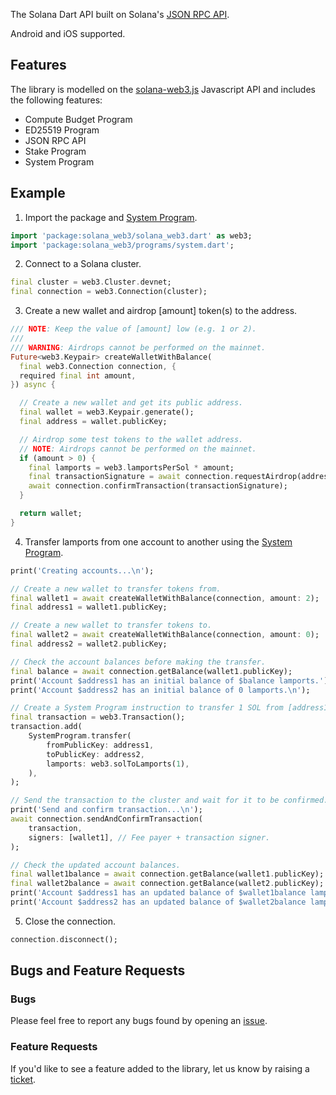 <!-- 
This README describes the package. If you publish this package to pub.dev,
this README's contents appear on the landing page for your package.

For information about how to write a good package README, see the guide for
[writing package pages](https://dart.dev/guides/libraries/writing-package-pages). 

For general information about developing packages, see the Dart guide for
[creating packages](https://dart.dev/guides/libraries/create-library-packages)
and the Flutter guide for
[developing packages and plugins](https://flutter.dev/developing-packages). 
-->

The Solana Dart API built on Solana's [JSON RPC API](https://docs.solana.com/developing/clients/jsonrpc-api).

Android and iOS supported.

## Features

The library is modelled on the [solana-web3.js](https://github.com/solana-labs/solana-web3.js) Javascript API and includes the following features:

* Compute Budget Program
* ED25519 Program
* JSON RPC API
* Stake Program
* System Program

## Example

1. Import the package and [System Program](https://docs.solana.com/developing/runtime-facilities/programs#system-program).

```dart
import 'package:solana_web3/solana_web3.dart' as web3;
import 'package:solana_web3/programs/system.dart';
```

2. Connect to a Solana cluster.

```dart
final cluster = web3.Cluster.devnet;
final connection = web3.Connection(cluster);
```

3. Create a new wallet and airdrop [amount] token(s) to the address.

```dart
/// NOTE: Keep the value of [amount] low (e.g. 1 or 2).
/// 
/// WARNING: Airdrops cannot be performed on the mainnet.
Future<web3.Keypair> createWalletWithBalance(
  final web3.Connection connection, { 
  required final int amount, 
}) async {

  // Create a new wallet and get its public address.
  final wallet = web3.Keypair.generate();
  final address = wallet.publicKey;

  // Airdrop some test tokens to the wallet address.
  // NOTE: Airdrops cannot be performed on the mainnet.
  if (amount > 0) {
    final lamports = web3.lamportsPerSol * amount;
    final transactionSignature = await connection.requestAirdrop(address, lamports);
    await connection.confirmTransaction(transactionSignature);
  }

  return wallet;
}
```

4. Transfer lamports from one account to another using the [System Program](https://docs.solana.com/developing/runtime-facilities/programs#system-program).

```dart
print('Creating accounts...\n');

// Create a new wallet to transfer tokens from.
final wallet1 = await createWalletWithBalance(connection, amount: 2);
final address1 = wallet1.publicKey;

// Create a new wallet to transfer tokens to.
final wallet2 = await createWalletWithBalance(connection, amount: 0);
final address2 = wallet2.publicKey;

// Check the account balances before making the transfer.
final balance = await connection.getBalance(wallet1.publicKey);
print('Account $address1 has an initial balance of $balance lamports.');
print('Account $address2 has an initial balance of 0 lamports.\n');

// Create a System Program instruction to transfer 1 SOL from [address1] to [address2].
final transaction = web3.Transaction();
transaction.add(
    SystemProgram.transfer(
        fromPublicKey: address1, 
        toPublicKey: address2, 
        lamports: web3.solToLamports(1),
    ),
);

// Send the transaction to the cluster and wait for it to be confirmed.
print('Send and confirm transaction...\n');
await connection.sendAndConfirmTransaction(
    transaction, 
    signers: [wallet1], // Fee payer + transaction signer.
);

// Check the updated account balances.
final wallet1balance = await connection.getBalance(wallet1.publicKey);
final wallet2balance = await connection.getBalance(wallet2.publicKey);
print('Account $address1 has an updated balance of $wallet1balance lamports.');
print('Account $address2 has an updated balance of $wallet2balance lamports.');
```

5. Close the connection.

```dart
connection.disconnect();
```

## Bugs and Feature Requests

### Bugs
Please feel free to report any bugs found by opening an [issue](https://github.com/merigo-labs/solana-web3/issues/new?template=bug_report.md).

### Feature Requests
If you'd like to see a feature added to the library, let us know by raising a [ticket](https://github.com/merigo-labs/solana-web3/issues/new?template=feature_request.md).

